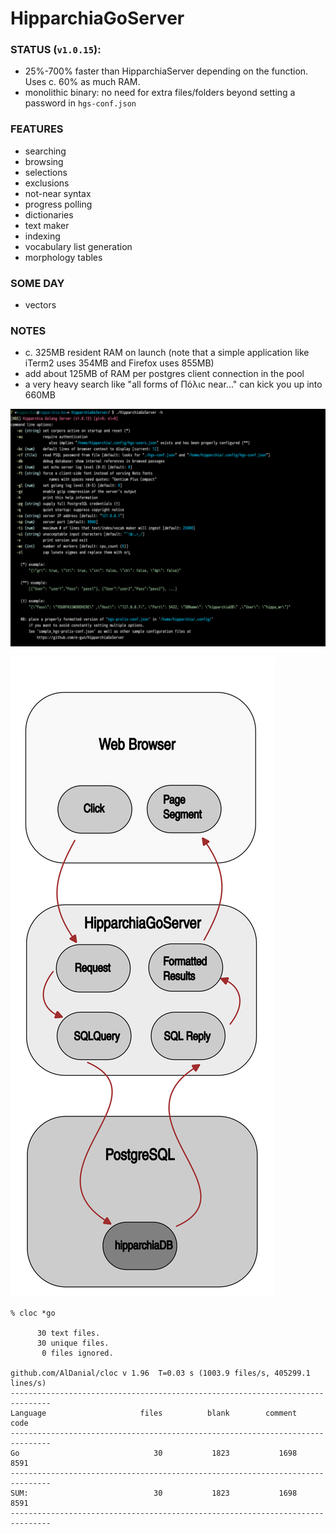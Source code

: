 # HipparchiaGoServer

### STATUS (`v1.0.15`):

* 25%-700% faster than HipparchiaServer depending on the function. Uses c. 60% as much RAM.
* monolithic binary: no need for extra files/folders beyond setting a password in `hgs-conf.json`

### FEATURES

* searching
* browsing 
* selections 
* exclusions 
* not-near syntax
* progress polling 
* dictionaries
* text maker
* indexing
* vocabulary list generation
* morphology tables

### SOME DAY

* vectors

### NOTES

* c. 325MB resident RAM on launch (note that a simple application like iTerm2 uses 354MB and Firefox uses 855MB)
* add about 125MB of RAM per postgres client connection in the pool
* a very heavy search like "all forms of Πόλιϲ near..." can kick you up into 660MB

![options](gitimg/hgscli.png)

![workflow](gitimg/hipparchia_workflow.svg)

```
% cloc *go

      30 text files.
      30 unique files.                              
       0 files ignored.

github.com/AlDanial/cloc v 1.96  T=0.03 s (1003.9 files/s, 405299.1 lines/s)
-------------------------------------------------------------------------------
Language                     files          blank        comment           code
-------------------------------------------------------------------------------
Go                              30           1823           1698           8591
-------------------------------------------------------------------------------
SUM:                            30           1823           1698           8591
-------------------------------------------------------------------------------

```
